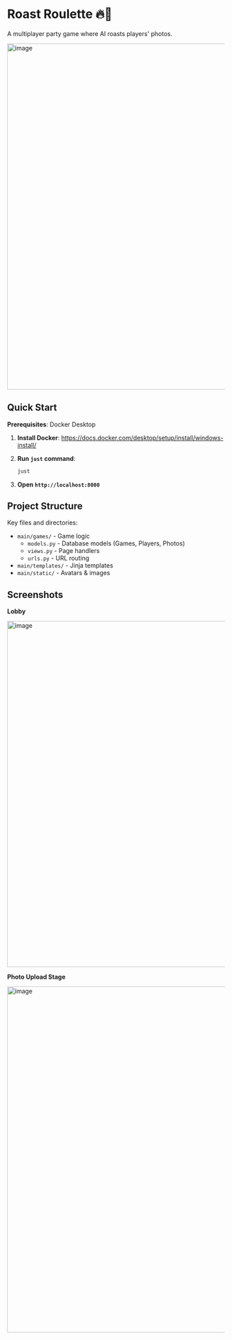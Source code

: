 # Roast Roulette 🔥🎲

A multiplayer party game where AI roasts players' photos.

<img width="800" alt="image" src="https://github.com/user-attachments/assets/ded4ae9b-36b8-4643-ad82-26622c93756d" />

## Quick Start

**Prerequisites**: Docker Desktop

1. **Install Docker**: https://docs.docker.com/desktop/setup/install/windows-install/

2. **Run `just` command**:
    ```bash
    just
    ```
3. **Open `http://localhost:8000`**

## Project Structure️

Key files and directories:
- `main/games/` - Game logic
  - `models.py` - Database models (Games, Players, Photos)
  - `views.py` - Page handlers
  - `urls.py` - URL routing
- `main/templates/` - Jinja templates
- `main/static/` - Avatars & images

## Screenshots

**Lobby**

<img width="800" alt="image" src="https://github.com/user-attachments/assets/60e17bfc-c779-42dd-93d7-3b52e7815733" />

**Photo Upload Stage**

<img width="800" alt="image" src="https://github.com/user-attachments/assets/cd3f7238-fda0-4aa1-bff7-d46e0b6f9207" />


